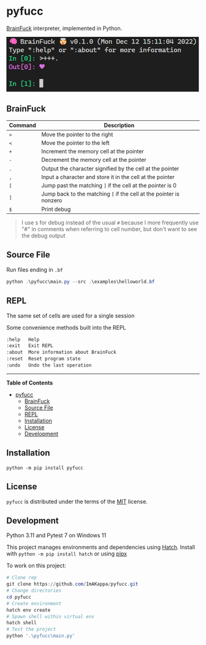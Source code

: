 # pyfucc

[BrainFuck](https://esolangs.org/wiki/Brainfuck) interpreter, implemented in Python.

![./pyfucc-repl-thumbnail-Dec-12-2022.png](pyfucc-repl-thumbnail-Dec-12-2022.png)

## BrainFuck


| Command | Description |
| ------- | ----------- |
| `>` | Move the pointer to the right |
| `<` | Move the pointer to the left |
| `+` | Increment the memory cell at the pointer
| `-` | Decrement the memory cell at the pointer
| `.` | Output the character signified by the cell at the pointer
| `,` | Input a character and store it in the cell at the pointer
| `[` | Jump past the matching `]` if the cell at the pointer is 0
| `]` | Jump back to the matching `[` if the cell at the pointer is nonzero
| `$` | Print debug

> I use `$` for debug instead of the usual `#` because I more frequently use "#" in comments when referring to cell number, but don't want to see the debug output


## Source File

Run files ending in `.bf`

```powershell
python .\pyfucc\main.py --src .\examples\helloworld.bf
```

## REPL

The same set of cells are used for a single session

Some convenience methods built into the REPL

```bash
:help   Help
:exit   Exit REPL
:about  More information about BrainFuck
:reset  Reset program state
:undo   Undo the last operation
```

-----

**Table of Contents**

- [pyfucc](#pyfucc)
  - [BrainFuck](#brainfuck)
  - [Source File](#source-file)
  - [REPL](#repl)
  - [Installation](#installation)
  - [License](#license)
  - [Development](#development)

## Installation

```console
python -m pip install pyfucc
```

## License

`pyfucc` is distributed under the terms of the [MIT](https://spdx.org/licenses/MIT.html) license.


## Development

Python 3.11 and Pytest 7 on Windows 11

This project manages environments and dependencies using [Hatch](https://github.com/pypa/hatch). Install with `python -m pip install hatch` or using [pipx](https://pypa.github.io/pipx/)

To work on this project:

```powershell
# Clone rep
git clone https://github.com/ImAKappa/pyfucc.git
# Change directories 
cd pyfucc
# Create environment
hatch env create
# Spawn shell within virtual env
hatch shell
# Test the project
python '.\pyfucc\main.py'
```